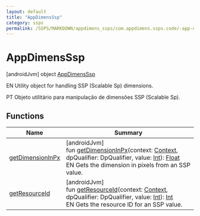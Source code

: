 ```yaml
---
layout: default
title: "AppDimensSsp"
category: ssps
permalink: /SSPS/MARKDOWN/appdimens_ssps/com.appdimens.ssps.code/-app-dimens-ssp/index.html
---
```


# AppDimensSsp

[androidJvm]
object [AppDimensSsp](README.md)

EN Utility object for handling SSP (Scalable Sp) dimensions.

PT Objeto utilitário para manipulação de dimensões SSP (Scalable Sp).

## Functions

| Name | Summary |
|---|---|
| [getDimensionInPx](get-dimension-in-px.md) | [androidJvm]<br>fun [getDimensionInPx](get-dimension-in-px.md)(context: [Context](https://developer.android.com/reference/kotlin/android/content/Context.html), dpQualifier: DpQualifier, value: [Int](https://kotlinlang.org/api/core/kotlin-stdlib/kotlin/-int/index.html)): [Float](https://kotlinlang.org/api/core/kotlin-stdlib/kotlin/-float/index.html)<br>EN Gets the dimension in pixels from an SSP value. |
| [getResourceId](get-resource-id.md) | [androidJvm]<br>fun [getResourceId](get-resource-id.md)(context: [Context](https://developer.android.com/reference/kotlin/android/content/Context.html), dpQualifier: DpQualifier, value: [Int](https://kotlinlang.org/api/core/kotlin-stdlib/kotlin/-int/index.html)): [Int](https://kotlinlang.org/api/core/kotlin-stdlib/kotlin/-int/index.html)<br>EN Gets the resource ID for an SSP value. |